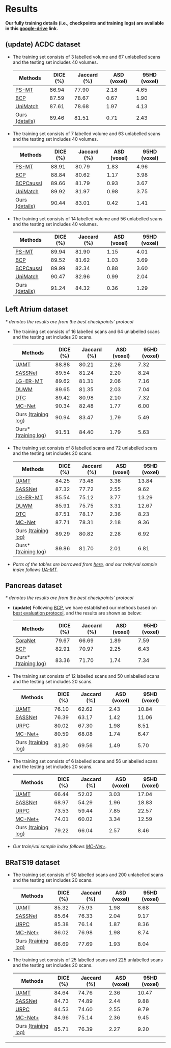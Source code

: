 # Results
**Our fully training details (i.e., checkpoints and training logs) are available in this [google-drive](https://drive.google.com/drive/folders/1pJh_FIDwTo9eus5NwvNhZ5hlLRNOfYPN?usp=sharing) link.**

## (update) ACDC dataset
* The training set consists of 3 labelled volume and 67 unlabelled scans and the testing set includes 40 volumes.

  |Methods|DICE (%) | Jaccard (%) | ASD (voxel) | 95HD (voxel)|
  |---|---|---|---|---|
  |[PS-MT](https://arxiv.org/abs/2111.12903) |86.94| 77.90| 2.18| 4.65|
  |[BCP](https://arxiv.org/pdf/2305.00673.pdf) |87.59 | 78.67 | 0.67 | 1.90
  |[UniMatch](https://github.com/LiheYoung/UniMatch/tree/main/more-scenarios/medical)|87.61| 78.68| 1.97| 4.13|
  |Ours [(details)](https://drive.google.com/drive/folders/1arJL-uUnJjmgHhGUc5y3EkPYDjE29rVx?usp=sharing) |89.46| 81.51| 0.71| 2.43|

* The training set consists of 7 labelled volume and 63 unlabelled scans and the testing set includes 40 volumes.

  |Methods|DICE (%) | Jaccard (%) | ASD (voxel) | 95HD (voxel)|
    |---|---|---|---|---|
  |[PS-MT](https://arxiv.org/abs/2111.12903) |88.91| 80.79| 1.83| 4.96|
  |[BCP](https://arxiv.org/pdf/2305.00673.pdf) |88.84 |80.62| 1.17 |3.98|
  |[BCPCaussl](https://openaccess.thecvf.com/content/ICCV2023/papers/Miao_CauSSL_Causality-inspired_Semi-supervised_Learning_for_Medical_Image_Segmentation_ICCV_2023_paper.pdf) |89.66| 81.79 |0.93| 3.67|
  |[UniMatch](https://github.com/LiheYoung/UniMatch/tree/main/more-scenarios/medical)|89.92 | 81.97 | 0.98 | 3.75|
  |Ours [(details)](https://drive.google.com/drive/folders/1bp_ogFe4oGLsVXdkZyfkRaDYR05hxSO5?usp=drive_link) |90.44 | 83.01 | 0.42 | 1.41 |

* The training set consists of 14 labelled volume and 56 unlabelled scans and the testing set includes 40 volumes.
  
  |Methods|DICE (%) | Jaccard (%) | ASD (voxel) | 95HD (voxel)|
  |---|---|---|---|---|
  |[PS-MT](https://arxiv.org/abs/2111.12903) |89.94 |81.90 |1.15 |4.01|
  |[BCP](https://arxiv.org/pdf/2305.00673.pdf) |89.52| 81.62| 1.03| 3.69|
  |[BCPCaussl](https://openaccess.thecvf.com/content/ICCV2023/papers/Miao_CauSSL_Causality-inspired_Semi-supervised_Learning_for_Medical_Image_Segmentation_ICCV_2023_paper.pdf) |89.99 |82.34 |0.88 |3.60|
  |[UniMatch](https://github.com/LiheYoung/UniMatch/tree/main/more-scenarios/medical)|90.47 | 82.96| 0.99| 2.04|
  |Ours [(details)](https://drive.google.com/drive/folders/1838GN1IPzXg9E_ih9OCMPryc2yWeSzYU?usp=drive_link) |91.24 |84.32 |0.36 |1.29|

## Left Atrium dataset
_* denotes the results are from the best checkpoints' protocol_
* The training set consists of 16 labelled scans and 64 unlabelled scans and the testing set includes 20 scans.

  |Methods|DICE (%) | Jaccard (%) | ASD (voxel) | 95HD (voxel)|
  |---|---|---|---|---|
  |[UAMT](https://arxiv.org/pdf/1907.07034.pdf)|88.88|80.21|2.26|7.32|
  |[SASSNet](https://arxiv.org/pdf/2007.10732.pdf)|89.54|81.24|2.20|8.24|
  |[LG-ER-MT](https://link.springer.com/chapter/10.1007/978-3-030-59710-8_55)|89.62|81.31| 2.06| 7.16|
  |[DUWM](https://link.springer.com/chapter/10.1007%2F978-3-030-59710-8_53)|89.65| 81.35| 2.03| 7.04|
  |[DTC](https://ojs.aaai.org/index.php/AAAI/article/view/17066)|89.42|80.98|2.10|7.32|
  |[MC-Net](https://arxiv.org/pdf/2103.02911.pdf)|90.34| 82.48| 1.77| 6.00|
  |Ours [(training log)](https://drive.google.com/file/d/1p57j9uuFRseTFdwLGvtaEOBbE-uoSs2w/view?usp=sharing) |90.94| 83.47| 1.79| 5.49|
  |Ours* [(training log)](https://drive.google.com/file/d/1L0Pkcv6zL75ZLlJxiHgZkELHfKmgRp90/view?usp=sharing) |91.51| 84.40| 1.79| 5.63|

* The training set consists of 8 labelled scans and 72 unlabelled scans and the testing set includes 20 scans.

  |Methods|DICE (%) | Jaccard (%) | ASD (voxel) | 95HD (voxel)|
    |---|---|---|---|---|
  |[UAMT](https://arxiv.org/pdf/1907.07034.pdf)|84.25|73.48|3.36|13.84|
  |[SASSNet](https://arxiv.org/pdf/2007.10732.pdf)|87.32|77.72|2.55|9.62|M
  |[LG-ER-MT](https://link.springer.com/chapter/10.1007/978-3-030-59710-8_55)|85.54|75.12|3.77|13.29|
  |[DUWM](https://link.springer.com/chapter/10.1007%2F978-3-030-59710-8_53)|85.91|75.75|3.31|12.67|M
  |[DTC](https://ojs.aaai.org/index.php/AAAI/article/view/17066)|87.51|78.17|2.36|8.23|A
  |[MC-Net](https://arxiv.org/pdf/2103.02911.pdf)|87.71|78.31|2.18| 9.36|
  |Ours [(training log)](https://drive.google.com/file/d/1h3OKEdURZ4eZoomhoDQZO9ldDg6ZmfLp/view?usp=sharing) |89.29| 80.82| 2.28| 6.92|
  |Ours* [(training log)](https://drive.google.com/file/d/1O5yNaUs_2-QQ6EJ10Cvwfu7-RTEY-atR/view?usp=sharing) |89.86| 81.70| 2.01| 6.81|
  
* _Parts of the tables are borrowed from [here](https://github.com/HiLab-git/DTC/blob/master/README.md), and our train/val sample index follows [UA-MT](https://github.com/yulequan/UA-MT/tree/master/data)._

## Pancreas dataset
_* denotes the results are from the best checkpoints' protocol_

* **(update)** Following [BCP](https://github.com/DeepMed-Lab-ECNU/BCP), we have established our methods based on [best evaluation protocol](https://github.com/DeepMed-Lab-ECNU/BCP/blob/a925e3018b23255e65a62dd34ae9ac9fc18c0bc9/code/pancreas/train_pancreas.py#L134), and the results are shown as below:

  |Methods|DICE (%) | Jaccard (%) | ASD (voxel) | 95HD (voxel)|
    |---|---|---|---|---|  
  |[CoraNet](https://arxiv.org/pdf/2305.00673.pdf)|79.67|66.69|1.89|7.59|
  |[BCP](https://arxiv.org/pdf/2305.00673.pdf)|82.91|70.97|2.25|6.43|
  |Ours* [(training log)](https://drive.google.com/file/d/1bBjCvWrbbVO0dhjHTTlDgflJdhhy0_yg/view?usp=drive_link) |83.36| 71.70| 1.74| 7.34|

* The training set consists of 12 labelled scans and 50 unlabelled scans and the testing set includes 20 scans.

  |Methods|DICE (%) | Jaccard (%) | ASD (voxel) | 95HD (voxel)|
  |---|---|---|---|---|  
  |[UAMT](https://arxiv.org/pdf/1907.07034.pdf)|76.10|62.62|2.43|10.84|
  |[SASSNet](https://arxiv.org/pdf/2007.10732.pdf)|76.39|63.17|1.42|11.06|
  |[URPC](https://www.sciencedirect.com/science/article/abs/pii/S1361841522001645)|80.02|67.30|1.98|8.51|
  |[MC-Net+](https://arxiv.org/pdf/2103.02911.pdf)|80.59|68.08|1.74|6.47|
  |Ours [(training log)](https://drive.google.com/file/d/1-VO9T5WI8UR_1H1LIsaU2EKbM6RwURZd/view?usp=sharing) |81.80| 69.56| 1.49|5.70|
  
* The training set consists of 6 labelled scans and 56 unlabelled scans and the testing set includes 20 scans.
  
  |Methods|DICE (%) | Jaccard (%) | ASD (voxel) | 95HD (voxel)|
  |---|---|---|---|---|  
  |[UAMT](https://arxiv.org/pdf/1907.07034.pdf)|66.44|52.02|3.03|17.04|
  |[SASSNet](https://arxiv.org/pdf/2007.10732.pdf)|68.97|54.29|1.96|18.83|
  |[URPC](https://www.sciencedirect.com/science/article/abs/pii/S1361841522001645)|73.53|59.44|7.85| 22.57|
  |[MC-Net+](https://linkinghub.elsevier.com/retrieve/pii/S1361841522001773)|74.01| 60.02| 3.34| 12.59|
  |Ours [(training log)](https://drive.google.com/file/d/1u1lqevL1ZTDGRxg0TSFjaJZaoYs_p8p9/view?usp=drive_link) |79.22| 66.04| 2.57| 8.46|

* _Our train/val sample index follows [MC-Net+](https://github.com/ycwu1997/MC-Net/tree/main/data/Pancreas)._

## BRaTS19 dataset
* The training set consists of 50 labelled scans and 200 unlabelled scans and the testing set includes 20 scans.

  |Methods|DICE (%) | Jaccard (%) | ASD (voxel) | 95HD (voxel)|
  |---|---|---|---|---|  
  |[UAMT](https://arxiv.org/pdf/1907.07034.pdf)|85.32| 75.93| 1.98| 8.68 |
  |[SASSNet](https://arxiv.org/pdf/2007.10732.pdf)|85.64 |76.33| 2.04| 9.17 |
  |[URPC](https://www.sciencedirect.com/science/article/abs/pii/S1361841522001645)|85.38 |76.14| 1.87 |8.36 |
  |[MC-Net+](https://arxiv.org/pdf/2103.02911.pdf)|86.02| 76.98| 1.98| 8.74 |
  |Ours [(training log)](https://drive.google.com/file/d/1cLOueKfFTAm_YUbmLu5WJq_Nm10ATBRq/view?usp=share_link) |86.69| 77.69| 1.93| 8.04|

* The training set consists of 25 labelled scans and 225 unlabelled scans and the testing set includes 20 scans.

  |Methods|DICE (%) | Jaccard (%) | ASD (voxel) | 95HD (voxel)|
  |---|---|---|---|---|  
  |[UAMT](https://arxiv.org/pdf/1907.07034.pdf)|84.64 |74.76 |2.36 |10.47|
  |[SASSNet](https://arxiv.org/pdf/2007.10732.pdf)|84.73| 74.89| 2.44| 9.88|
  |[URPC](https://www.sciencedirect.com/science/article/abs/pii/S1361841522001645)|84.53| 74.60| 2.55| 9.79|
  |[MC-Net+](https://linkinghub.elsevier.com/retrieve/pii/S1361841522001773)|84.96| 75.14| 2.36| 9.45 |
  |Ours [(training log)](https://drive.google.com/file/d/1eVvdpYlQHU-XgV34WmwQcRwUgrLU1cuE/view?usp=share_link) |85.71| 76.39| 2.27 |9.20 |
-----
